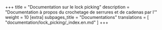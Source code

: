 +++
title = "Documentation sur le lock picking"
description = "Documentation à propos du crochetage de serrures et de cadenas par l'"
weight = 10
[extra]
subpages_title = "Documentations"
translations = [
    "documentation/lock_picking/_index.en.md"
]
+++
